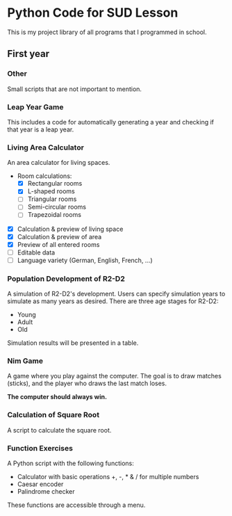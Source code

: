 # Python Code for SUD Lesson

This is my project library of all programs that I programmed in school.

## First year

### Other

Small scripts that are not important to mention.

### Leap Year Game

This includes a code for automatically generating a year and checking if that year is a leap year.

### Living Area Calculator

An area calculator for living spaces.
- Room calculations:
  - [x] Rectangular rooms
  - [x] L-shaped rooms
  - [ ] Triangular rooms
  - [ ] Semi-circular rooms
  - [ ] Trapezoidal rooms
- [x] Calculation & preview of living space
- [x] Calculation & preview of area
- [x] Preview of all entered rooms
- [ ] Editable data
- [ ] Language variety (German, English, French, ...)

### Population Development of R2-D2

A simulation of R2-D2's development. Users can specify simulation years to simulate as many years as desired. There are three age stages for R2-D2:
- Young
- Adult
- Old

Simulation results will be presented in a table.

### Nim Game

A game where you play against the computer. The goal is to draw matches (sticks), and the player who draws the last match loses.

**The computer should always win.**

### Calculation of Square Root

A script to calculate the square root.

### Function Exercises

A Python script with the following functions:
- Calculator with basic operations +, -, * & / for multiple numbers
- Caesar encoder
- Palindrome checker

These functions are accessible through a menu.
